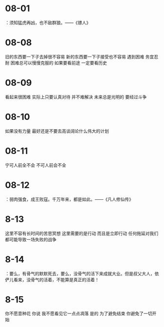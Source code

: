 # 08-01

：须知猛虎再凶，也不敌群狼。——《镖人》

# 08-08

旧的东西要一下子去掉很不容易 新的东西要一下子接受也不容易
遇到困难 务宜忍耐 困难总可以慢慢克服的
如果要看前途 一定要看历史

# 08-09

看起来很困难 实际上只要认真对待 并不难解决
未来总是光明的 要经过斗争

# 08-10

如果没有力量 最好还是不要去高谈阔论什么伟大的计划

# 08-11

宁可人前全不会 不可人前会不全

# 08-12

：弱肉强食，成王败寇。千万年来，都是如此。——《凡人修仙传》

# 8-13

这里不容有长时间的苦思冥想 这里需要的是行动 而且是立即行动 任何拖延对我们都可能导致一场失败的战争

# 8-14

：要么，有骨气的默默死去，要么，没骨气的活下来成就大业。但是叔父大人，依俨儿看来，没骨气的活着，不能算是真正的活着！

# 8-15

你不愿意种花 你说 我不愿看见它一点点凋落 是的 为了避免结束 你避免了一切开始
